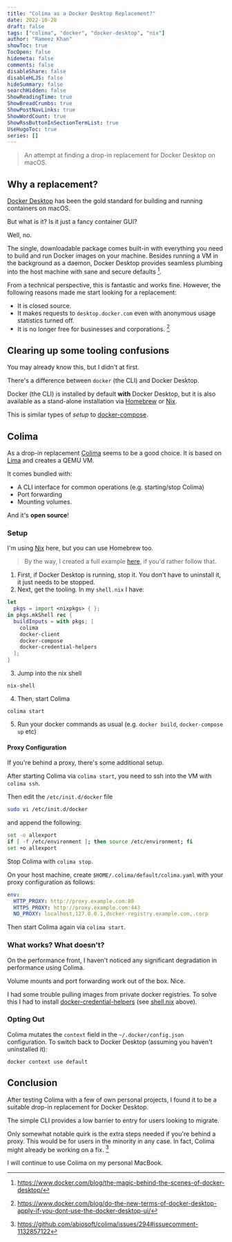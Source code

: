 ```yaml
---
title: "Colima as a Docker Desktop Replacement?"
date: 2022-10-28
draft: false
tags: ["colima", "docker", "docker-desktop", "nix"]
author: "Rameez Khan"
showToc: true
TocOpen: false
hidemeta: false
comments: false
disableShare: false
disableHLJS: false
hideSummary: false
searchHidden: false
ShowReadingTime: true
ShowBreadCrumbs: true
ShowPostNavLinks: true
ShowWordCount: true
ShowRssButtonInSectionTermList: true
UseHugoToc: true
series: []
---
```


> An attempt at finding a drop-in replacement for Docker Desktop on macOS.

## Why a replacement?

[Docker Desktop](https://www.docker.com/products/docker-desktop) has been the gold standard for building and running containers on macOS.

But what is it? Is it just a fancy container GUI? 

Well, no. 

The single, downloadable package comes built-in with everything you need to build and run Docker images on your machine. Besides running a VM in the background as a daemon, Docker Desktop provides seamless plumbing into the host machine with sane and secure defaults [^1].

[^1]: https://www.docker.com/blog/the-magic-behind-the-scenes-of-docker-desktop/

From a technical perspective, this is fantastic and works fine. However, the following reasons made me start looking for a replacement:
- It is closed source.
- It makes requests to `desktop.docker.com` even with anonymous usage statistics turned off.
- It is no longer free for businesses and corporations. [^2]

[^2]: https://www.docker.com/blog/do-the-new-terms-of-docker-desktop-apply-if-you-dont-use-the-docker-desktop-ui/

## Clearing up some tooling confusions

You may already know this, but I didn't at first. 

There's a difference between `docker` (the CLI) and Docker Desktop.

Docker (the CLI) is installed by default **with** Docker Desktop, but it is also available as a stand-alone installation via [Homebrew](https://formulae.brew.sh/formula/docker) or [Nix](https://search.nixos.org/packages?channel=unstable&show=docker&from=0&size=50&sort=relevance&type=packages&query=docker).

This is similar types of _setup_ to [docker-compose](https://docs.docker.com/compose/install/linux/).

## Colima

As a drop-in replacement [Colima](https://github.com/abiosoft/colima/) seems to be a good choice. It is based on [Lima](https://github.com/lima-vm/lima) and creates a QEMU VM. 

It comes bundled with:
- A CLI interface for common operations (e.g. starting/stop Colima)
- Port forwarding
- Mounting volumes.

And it's **open source**!

### Setup

I'm using [Nix](https://nixos.org/) here, but you can use Homebrew too. 

> By the way, I created a full example [here](https://github.com/rameezk/colima-docker-example), if you'd rather follow that.

1. First, if Docker Desktop is running, stop it. You don't have to uninstall it, it just needs to be stopped.
2. Next, get the tooling. In my `shell.nix` I have:
```nix
let 
  pkgs = import <nixpkgs> { };
in pkgs.mkShell rec {
  buildInputs = with pkgs; [
    colima
    docker-client
    docker-compose
    docker-credential-helpers
  ];
}
```
3. Jump into the nix shell
```shell
nix-shell
```
4. Then, start Colima
```shell
colima start
```
5. Run your docker commands as usual (e.g. `docker build`, `docker-compose up` etc)

#### Proxy Configuration

If you're behind a proxy, there's some additional setup.

After starting Colima via `colima start`, you need to ssh into the VM with `colima ssh`.

Then edit the `/etc/init.d/docker` file

```sh
sudo vi /etc/init.d/docker
```

and append the following:

```sh
set -o allexport
if [ -f /etc/environment ]; then source /etc/environment; fi
set +o allexport
```

Stop Colima with `colima stop`.

On your host machine, create `$HOME/.colima/default/colima.yaml` with your proxy configuration as follows:

```yaml
env:
  HTTP_PROXY: http://proxy.example.com:80
  HTTPS_PROXY: http://proxy.example.com:443
  NO_PROXY: localhost,127.0.0.1,docker-registry.example.com,.corp
```

Then start Colima again via `colima start`.

### What works? What doesn't?

On the performance front, I haven't noticed any significant degradation in performance using Colima. 

Volume mounts and port forwarding work out of the box. Nice.

I had some trouble pulling images from private docker registries. To solve this I had to install [docker-credential-helpers](https://github.com/docker/docker-credential-helpers) (see [shell.nix](#setup) above).


### Opting Out

Colima mutates the `context` field in the `~/.docker/config.json` configuration. To switch back to Docker Desktop (assuming you haven't uninstalled it):

```shell
docker context use default
```

## Conclusion

After testing Colima with a few of own personal projects, I found it to be a suitable drop-in replacement for Docker Desktop. 

The simple CLI provides a low barrier to entry for users looking to migrate. 

Only somewhat notable quirk is the extra steps needed if you're behind a proxy. This would be for users in the minority in any case. In fact, Colima might already be working on a fix. [^3]

[^3]: https://github.com/abiosoft/colima/issues/294#issuecomment-1132857122

I will continue to use Colima on my personal MacBook.
